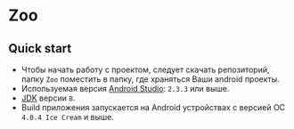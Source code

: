 # Zoo
## Quick start
* Чтобы начать работу с проектом, следует скачать репозиторий, папку `Zoo` поместить в папку, где храняться Ваши android проекты.
* Используемая версия [Android Studio](https://developer.android.com/studio/index.html): `2.3.3` или выше.<br>
* [JDK](http://www.oracle.com/technetwork/java/javase/downloads/jdk8-downloads-2133151.html) версии `8`.
* Build приложения запускается на Android устройствах с версией ОС `4.0.4 Ice Cream` и выше.
